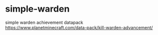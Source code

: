 # simple-warden
simple warden achievement datapack
https://www.planetminecraft.com/data-pack/kill-warden-advancement/
